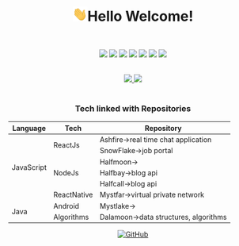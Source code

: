 <h1 align="center"><img src="https://raw.githubusercontent.com/alphasaurs/alphasaurs/master/wave.gif" width="30px">Hello Welcome! </h1>
<br />

<p align="center">
	<a href="http://codeforces.com/profile/alphasaurs"><img src="https://img.shields.io/badge/Codeforces--blue?style=plastic&logo=appveyor"></a>
	<a href="https://www.hackerrank.com/Alphasaurs"><img src="https://img.shields.io/badge/Hackerrank--red?style=plastic&logo=appveyor"></a>
	<a href="https://in.linkedin.com/in/alphasaurs"><img src="https://img.shields.io/badge/Linkedin--blue?style=plastic&logo=appveyor"></a>
	<a href="mailto:hello@alphasaurs.com"><img src="https://img.shields.io/badge/Gmail--lightgrey?style=plastic&logo=appveyor"></a>
	<a href="https://leetcode.com/alphasaurs/"><img src="https://img.shields.io/badge/Leetcode--yellow?style=plastic&logo=appveyor"></a>
	<a href="https://twitter.com/Alphasaurs"><img src="https://img.shields.io/badge/Twitter--blue?style=plastic&logo=appveyor"></a>
	<a href="https://bugcrowd.com/alphasaurs"><img src="https://img.shields.io/badge/Bugcrowd--orange?style=plastic&logo=appveyor"></a>
</p>

<br />

<div align="center">
<a href="https://github-readme-stats.vercel.app/api?username=alphasaurs&theme=buefy&show_icons=buefy">
<img src=https://github-readme-stats.vercel.app/api?username=alphasaurs&theme=buefy&show_icons=buefy />
</a>
<a href="https://github.com/alphasaurs/github-readme-stats">
<img src=https://github-readme-stats.vercel.app/api/top-langs/?username=alphasaurs&layout=compact />
</a>
</div>  
<br />


<div align="center">
	<h3>Tech linked with Repositories</h3>
<table>
    <thead>
        <tr>
            <th>Language</th>
	    <th>Tech</th>
            <th colspan=3>Repository</th>
        </tr>
    </thead>
    <tbody>
        <tr>
            <td rowspan=6>JavaScript</td>
            <td rowspan=2>ReactJs</td>
            <td colspan=3>Ashfire->real time chat application</td>   
        </tr>
	 <tr>
	      <td colspan=3>SnowFlake->job portal</td>	    
	 </tr
         <tr>
            <td rowspan=3>NodeJs</td>
            <td colspan=3>Halfmoon-> </td> 
        </tr>
	 <tr>
	      <td colspan=3>Halfbay->blog api</td>	    
	 </tr
	 <tr>
	      <td colspan=3>Halfcall->blog api</td>	    
	 </tr
	 <tr>
        	  <td >ReactNative</td>
                    <td colspan=3>Mystfar->virtual private network</td>	 
	 </tr
          <tr>
            <td rowspan=3>Java</td>
            <td rowspan=1>Android</td>
            <td colspan=3>Mystlake-></td>   
        </tr>
         <tr>
            <td rowspan=1>Algorithms</td>
            <td colspan=3>Dalamoon->data structures, algorithms</td> 
        </tr>
	</tbody>
</table>
</div>

<p align="center">
<a href="https://github.com/Alphasaurs/"><img src="https://visitor-badge.glitch.me/badge?page_id=alphasaurs.alphasaurs/" alt="GitHub"></a>
</p>

